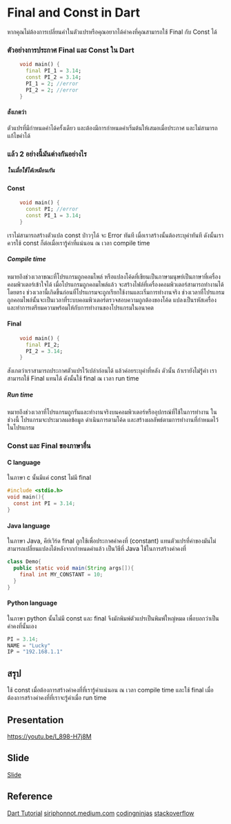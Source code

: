 # Final and Const in Dart

หากคุณไม่ต้องการเปลี่ยนค่าในตัวแปรหรือคุณอยากได้ค่าคงที่คุณสามารถใช้ Final กับ Const ได้

### ตัวอย่างการประกาศ Final และ Const ใน Dart
```dart
	void main() {
  	  final PI_1 = 3.14;
  	  const PI_2 = 3.14;
	  PI_1 = 2; //error
	  PI_2 = 2; //error
	}
```
#### สังเกตว่า
ตัวแปรที่มีกำหนดค่าได้ครั้งเดียว และต้องมีการกำหนดค่าเริ่มต้นให้เสมอเมื่อประกาศ และไม่สามารถแก้ไขค่าได้

### แล้ว 2 อย่างนี้มันต่างกันอย่างไร
##### ในเมื่อใช้ได้เหมือนกัน

#### Const
```dart
	void main() {
	  const PI; //error
	  const PI_1 = 3.14;
	}
```
เราไม่สามารถสร้างตัวแปล const ป่าวๆได้ จะ Error ทันที เมื่อเราสร้างนั้นต้องระบุค่าทันที
ดังนั้นเราควรใช้ const ก็ต่อเมื่อเรารู้ค่าที่แน่นอน ณ เวลา compile time

##### Compile time
หมายถึงช่วงเวลาขณะที่โปรแกรมถูกคอมไพล์ หรือแปลงโค้ดที่เขียนเป็นภาษามนุษย์เป็นภาษาที่เครื่องคอมพิวเตอร์เข้าใจได้ เมื่อโปรแกรมถูกคอมไพล์แล้ว จะสร้างไฟล์ที่เครื่องคอมพิวเตอร์สามารถทำงานได้โดยตรง ช่วงเวลานี้เกิดขึ้นก่อนที่โปรแกรมจะถูกเรียกใช้งานและเริ่มการทำงานจริง ช่วงเวลาที่โปรแกรมถูกคอมไพล์นั้นจะเป็นเวลาที่ระบบคอมพิวเตอร์ตรวจสอบความถูกต้องของโค้ด แปลงเป็นรหัสเครื่อง และทำการเตรียมความพร้อมให้กับการทำงานของโปรแกรมในอนาคต

#### Final
```dart
	void main() {
	  final PI_2;
	  PI_2 = 3.14;
	}
```

สังเกตว่าเราสามารถประกาศตัวแปรไว้เปล่าก่อนได้ แล้วค่อยระบุค่าที่หลัง
ดัวนั้น ถ้าเรายังไม่รู้ค่า เราสามารถใช้ Final แทนได้ ดังนั้นใช้ final ณ เวลา run time

##### Run time
หมายถึงช่วงเวลาที่โปรแกรมถูกรันและทำงานจริงบนคอมพิวเตอร์หรืออุปกรณ์ที่ใช้ในการทำงาน ในช่วงนี้ โปรแกรมจะประมวลผลข้อมูล ดำเนินการตามโค้ด และสร้างผลลัพธ์ตามการทำงานที่กำหนดไว้ในโปรแกรม

### Const และ Final ของภาษาอื่น

#### C language
ในภาษา c นั้นมีแค่ const ไม่มี final
```c
#include <stdio.h>
void main(){
  const int PI = 3.14;
}
```

#### Java language
ในภาษา Java, คีย์เวิร์ด final ถูกใช้เพื่อประกาศค่าคงที่ (constant) แทนตัวแปรที่ค่าของมันไม่สามารถเปลี่ยนแปลงได้หลังจากกำหนดค่าแล้ว เป็นวิธีที่ Java ใช้ในการสร้างค่าคงที่
```java
class Demo{
  public static void main(String args[]){
    final int MY_CONSTANT = 10;
  }
}
```

#### Python language

ในภาษา python นั้นไม่มี const และ final
จึงมักพิมพ์ตัวแปรเป็นพิมพ์ใหญ่หมด เพื่อบอกว่าเป็น ค่าคงที่นั้นเอง
```python
PI = 3.14;
NAME = "Lucky"
IP = "192.168.1.1"
```

## สรุป
ใช้ const เมื่อต้องการสร้างค่าคงที่ที่เรารู้ค่าแน่นอน ณ เวลา compile time และใช้ final เมื่อต้องการสร้างค่าคงที่ที่เราจะรู้ค่าเมื่อ run time

## Presentation
https://youtu.be/I_898-H7j8M
## Slide
[Slide](https://drive.google.com/file/d/1Inl69lhhaHoY6VLmtwxIFx1xg56TVwCL/view?usp=drive_link)

## Reference
[Dart Tutorial](https://dart-tutorial.com/useful-information/final-vs-const-in-dart/)
[siriphonnot.medium.com](https://siriphonnot.medium.com/const-static-%E0%B9%81%E0%B8%A5%E0%B8%B0-final-%E0%B9%83%E0%B8%99-dart-%E0%B8%95%E0%B9%88%E0%B8%B2%E0%B8%87%E0%B8%81%E0%B8%B1%E0%B8%99%E0%B8%AD%E0%B8%A2%E0%B9%88%E0%B8%B2%E0%B8%87%E0%B9%84%E0%B8%A3-f5eceed6b982)
[codingninjas](https://www.codingninjas.com/studio/library/dart-const-and-final-keyword)
[stackoverflow](https://stackoverflow.com/questions/50431055/what-is-the-difference-between-the-const-and-final-keywords-in-dart)



